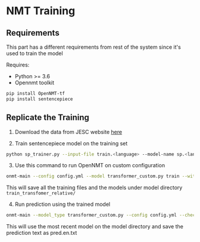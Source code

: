 # NMT Training

## Requirements

This part has a different requirements from rest of the system since it's used to train the model

Requires:
- Python >= 3.6
- Opennmt toolkit
```bash
pip install OpenNMT-tf
pip install sentencepiece
```

## Replicate the Training

1. Download the data from JESC website [here](https://nlp.stanford.edu/projects/jesc/data/split.tar.gz)

2. Train sentencepiece model on the training set
```bash
python sp_trainer.py --input-file train.<language> --model-name sp.<language>
```

3. Use this command to run OpenNMT on custom configuration
```bash
onmt-main --config config.yml --model transformer_custom.py train --with_eval
```
This will save all the training files and the models under model directory `train_transfomer_relative/`

4. Run prediction using the trained model
```bash
onmt-main --model_type transformer_custom.py --config config.yml --checkpoint_path train_transfomer_relative/ infer --features_file test.jp --predictions_file pred.en.txt
```

This will use the most recent model on the model directory and save the prediction text as pred.en.txt
